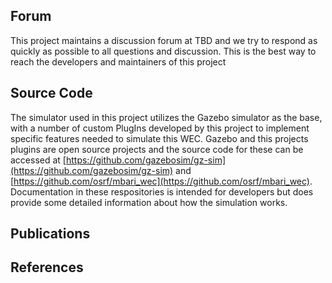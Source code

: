 ## Forum
This project maintains a discussion forum at TBD and we try to respond as quickly as possible to all questions and discussion. This is the best way to reach the developers and maintainers of this project

## Source Code
The simulator used in this project utilizes the Gazebo simulator as the base, with a number of custom PlugIns developed by this project to implement specific features needed to simulate this WEC. Gazebo and this projects plugins are open source projects and the source code for these can be accessed at [https://github.com/gazebosim/gz-sim](https://github.com/gazebosim/gz-sim) and [https://github.com/osrf/mbari_wec](https://github.com/osrf/mbari_wec).  Documentation in these respositories is intended for developers but does provide some detailed information about how the simulation works.

## Publications


## References 
